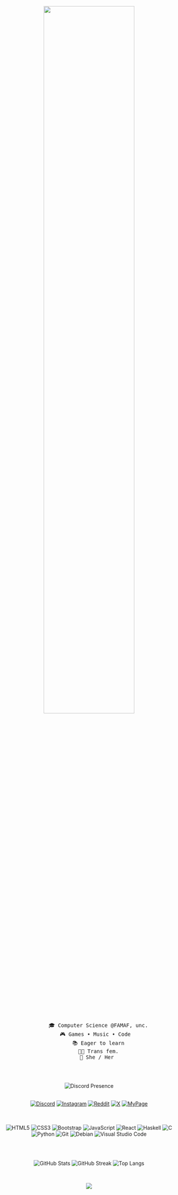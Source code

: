 <div align="center">
  <img src="https://readme-typing-svg.demolab.com?font=Inconsolata&weight=500&size=50&duration=4000&pause=300&color=A7A459&center=true&vCenter=true&multiline=true&repeat=false&random=false&width=1300&height=140&lines=Hi!+I'm+Aike;" width="70%" />
  
  <pre>
      🎓 Computer Science @FAMAF, unc.
      🎮 Games • Music • Code  
      📚 Eager to learn
      🏳️‍⚧️ Trans fem.
      🌟 She / Her 
  </pre>

  <br>

  ![Discord Presence](https://lanyard.cnrad.dev/api/1083501646807576576)
  <br><br>

  [![Discord](https://img.shields.io/badge/Discord-%237289DA.svg?logo=discord&logoColor=white)](https://discord.gg/aike.petunia)
  [![Instagram](https://img.shields.io/badge/Instagram-%23E4405F.svg?logo=Instagram&logoColor=white)](https://instagram.com/aike.milanesa)
  [![Reddit](https://img.shields.io/badge/Reddit-%23FF4500.svg?logo=Reddit&logoColor=white)](https://reddit.com/user/Aike6l)
  [![X](https://img.shields.io/badge/X-black.svg?logo=X&logoColor=white)](https://x.com/AikePetunia)
  [![MyPage](https://img.shields.io/badge/Website-%23black.svg?style=for-the-badge&logo=eye&logoColor=white)](https://aikepetunia.github.io/AikePetuniaa/)


  <br><br>
  ![HTML5](https://img.shields.io/badge/html5-%23E34F26.svg?style=for-the-badge&logo=html5&logoColor=white)
  ![CSS3](https://img.shields.io/badge/css3-%231572B6.svg?style=for-the-badge&logo=css3&logoColor=white)
  ![Bootstrap](https://img.shields.io/badge/bootstrap-%238511FA.svg?style=for-the-badge&logo=bootstrap&logoColor=white)
  ![JavaScript](https://img.shields.io/badge/javascript-%23323330.svg?style=for-the-badge&logo=javascript&logoColor=%23F7DF1E)
  ![React](https://img.shields.io/badge/React-20232A?style=for-the-badge&logo=react&logoColor=61DAFB)
  ![Haskell](https://img.shields.io/badge/Haskell-5e5086?style=for-the-badge&logo=haskell&logoColor=white)
  ![C](https://img.shields.io/badge/C-%2300599C.svg?style=for-the-badge&logo=c&logoColor=white)
  ![Python](https://img.shields.io/badge/python-3670A0?style=for-the-badge&logo=python&logoColor=ffdd54)
  ![Git](https://img.shields.io/badge/Git-F05032?style=for-the-badge&logo=git&logoColor=white)
  ![Debian](https://img.shields.io/badge/Debian-A81D33?style=for-the-badge&logo=debian&logoColor=white)
  ![Visual Studio Code](https://img.shields.io/badge/Visual_Studio_Code-0078D4?style=for-the-badge&logo=visual%20studio%20code&logoColor=white)

  <br><br>

  ![GitHub Stats](https://github-readme-stats.vercel.app/api?username=AikePetunia&theme=dark&hide_border=true&include_all_commits=false&count_private=false)
  ![GitHub Streak](https://github-readme-streak-stats.herokuapp.com/?user=AikePetunia&theme=dark&hide_border=true)
  ![Top Langs](https://github-readme-stats.vercel.app/api/top-langs/?username=AikePetunia&theme=dark&hide_border=true&include_all_commits=false&count_private=false&layout=compact)

  <br>

  [![](https://visitcount.itsvg.in/api?id=AikePetunia&icon=5&color=5)](https://visitcount.itsvg.in)
</div>

